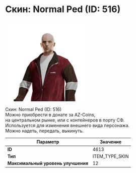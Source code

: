 # Скин: Normal Ped (ID: 516)

![Item Image](../img/4613.webp?raw=true)

Скин: Normal Ped (ID: 516)<br>Можно приобрести в донате за AZ-Coins,<br>на центральном рынке, или с контейнеров в порту СФ.<br>Используется для изменения внешнего вида персонажа. <br>Можно надеть, передать, выкинуть.


| Параметр | Значение |
|----------|----------|
| **ID** | 4613 |
| **Тип** | ITEM_TYPE_SKIN |
| **Максимальный уровень улучшения** | 12 |

